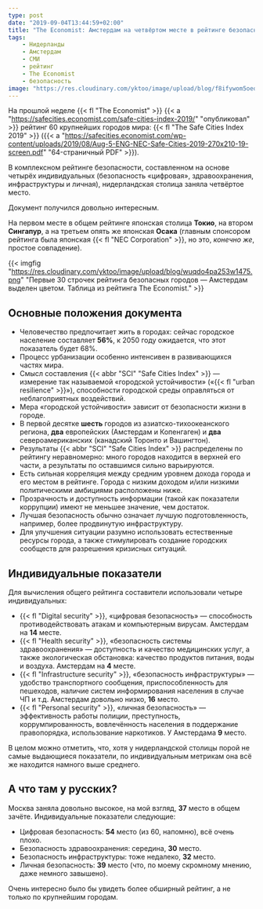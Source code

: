 ```yaml
---
type: post
date: "2019-09-04T13:44:59+02:00"
title: "The Economist: Амстердам на четвёртом месте в рейтинге безопасности городов мира"
tags:
    - Нидерланды
    - Амстердам
    - СМИ
    - рейтинг
    - The Economist
    - безопасность
image: "https://res.cloudinary.com/yktoo/image/upload/blog/f8ifywom5oeq3296.jpg"
---
```


На прошлой неделе {{< fl "The Economist" >}} {{< a "https://safecities.economist.com/safe-cities-index-2019/" "опубликовал" >}} рейтинг 60 крупнейших городов мира: {{< fl "The Safe Cities Index 2019" >}} ({{< a "https://safecities.economist.com/wp-content/uploads/2019/08/Aug-5-ENG-NEC-Safe-Cities-2019-270x210-19-screen.pdf" "64-страничный PDF" >}}).

В комплексном рейтинге безопасности, составленном на основе четырёх индивидуальных (безопасность «цифровая», здравоохранения, инфраструктуры и личная), нидерландская столица заняла четвёртое место.

Документ получился довольно интересным.

<!--more-->

На первом месте в общем рейтинге японская столица **Токио**, на втором **Сингапур**, а на третьем опять же японская **Осака** (главным спонсором рейтинга была японская {{< fl "NEC Corporation" >}}, но это, *конечно же*, простое совпадение).

{{< imgfig "https://res.cloudinary.com/yktoo/image/upload/blog/wuqdo4pa253w1475.png" "Первые 30 строчек рейтинга безопасных городов — Амстердам выделен цветом. Таблица из рейтинга The Economist." >}}

## Основные положения документа

* Человечество предпочитает жить в городах: сейчас городское население составляет **56%**, к 2050 году ожидается, что этот показатель будет 68%.
* Процесс урбанизации особенно интенсивен в развивающихся частях мира.
* Смысл составления {{< abbr "SCI" "Safe Cities Index" >}} — измерение так называемой «городской устойчивости» («{{< fl "urban resilience" >}}»), способности городской среды оправляться от неблагоприятных воздействий.
* Мера «городской устойчивости» зависит от безопасности жизни в городе.
* В первой десятке **шесть** городов из азиатско-тихоокеанского региона, **два** европейских (Амстердам и Копенгаген) и **два** североамериканских (канадский Торонто и Вашингтон).
* Результаты {{< abbr "SCI" "Safe Cities Index" >}} распределены по рейтингу неравномерно: много городов находится в верхней его части, а результаты по оставшимся сильно варьируются.
* Есть сильная корреляция между средним уровнем дохода города и его местом в рейтинге. Города с низким доходом и/или низкими политическими амбициями расположены ниже.
* Прозрачность и доступность информации (такой как показатели коррупции) имеют не меньшее значение, чем достаток.
* Лучшая безопасность обычно означает лучшую подготовленность, например, более продвинутую инфраструктуру.
* Для улучшения ситуации разумно использовать естественные ресурсы города, а также стимулировать создание городских сообществ для разрешения кризисных ситуаций.

## Индивидуальные показатели

Для вычисления общего рейтинга составители использовали четыре индивидуальных:

* {{< fl "Digital security" >}}, «цифровая безопасность» — способность противодействовать атакам и компьютерным вирусам. Амстердам на **14** месте.
* {{< fl "Health security" >}}, «безопасность системы здравоохранения» — доступность и качество медицинских услуг, а также экологическая обстановка: качество продуктов питания, воды и воздуха. Амстердам на **4** месте.
* {{< fl "Infrastructure security" >}}, «безопасность инфраструктуры» — удобство транспортного сообщения, приспособленность для пешеходов, наличие систем информирования населения в случае ЧП и т.д. Амстердам довольно низко, **16** место.
* {{< fl "Personal security" >}}, «личная безопасность» — эффективность работы полиции, преступность, коррумпированность, вовлечённость населения в поддержание правопорядка, использование наркотиков. У Амстердама **9** место.

В целом можно отметить, что, хотя у нидерландской столицы порой не самые выдающиеся показатели, по индивидуальным метрикам она всё же находится намного выше среднего.

## А что там у русских?

Москва заняла довольно высокое, на мой взгляд, **37** место в общем зачёте. Индивидуальные показатели следующие:

* Цифровая безопасность: **54** место (из 60, напомню), всё очень плохо.
* Безопасность здравоохранения: середина, **30** место.
* Безопасность инфраструктуры: тоже недалеко, **32** место.
* Личная безопасность: **39** место (что, по моему скромному мнению, даже немного завышено).

Очень интересно было бы увидеть более обширный рейтинг, а не только по крупнейшим городам.